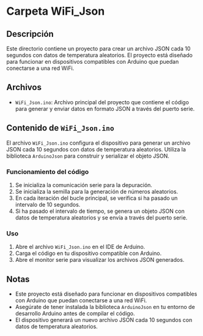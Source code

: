 # Carpeta WiFi_Json

## Descripción
Este directorio contiene un proyecto para crear un archivo JSON cada 10 segundos con datos de temperatura aleatorios. El proyecto está diseñado para funcionar en dispositivos compatibles con Arduino que puedan conectarse a una red WiFi.

## Archivos
- `WiFi_Json.ino`: Archivo principal del proyecto que contiene el código para generar y enviar datos en formato JSON a través del puerto serie.

## Contenido de `WiFi_Json.ino`
El archivo `WiFi_Json.ino` configura el dispositivo para generar un archivo JSON cada 10 segundos con datos de temperatura aleatorios. Utiliza la biblioteca `ArduinoJson` para construir y serializar el objeto JSON.

### Funcionamiento del código
1. Se inicializa la comunicación serie para la depuración.
2. Se inicializa la semilla para la generación de números aleatorios.
3. En cada iteración del bucle principal, se verifica si ha pasado un intervalo de 10 segundos.
4. Si ha pasado el intervalo de tiempo, se genera un objeto JSON con datos de temperatura aleatorios y se envía a través del puerto serie.

### Uso
1. Abre el archivo `WiFi_Json.ino` en el IDE de Arduino.
2. Carga el código en tu dispositivo compatible con Arduino.
3. Abre el monitor serie para visualizar los archivos JSON generados.

## Notas
- Este proyecto está diseñado para funcionar en dispositivos compatibles con Arduino que puedan conectarse a una red WiFi.
- Asegúrate de tener instalada la biblioteca `ArduinoJson` en tu entorno de desarrollo Arduino antes de compilar el código.
- El dispositivo generará un nuevo archivo JSON cada 10 segundos con datos de temperatura aleatorios.
